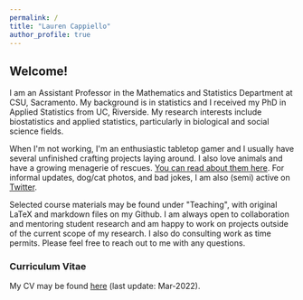 ```yaml
---
permalink: /
title: "Lauren Cappiello"
author_profile: true
---
```


## Welcome!

I am an Assistant Professor in the Mathematics and Statistics Department at CSU, Sacramento. My background is in statistics and I received my PhD in Applied Statistics from UC, Riverside. My research interests include biostatistics and applied statistics, particularly in biological and social science fields. 

When I'm not working, I'm an enthusiastic tabletop gamer and I usually have several unfinished crafting projects laying around. I also love animals and have a growing menagerie of rescues. <a href="https://lgpcappiello.github.io/Meet-the-Rescues/">You can read about them here</a>. For informal updates, dog/cat photos, and bad jokes, I am also (semi) active on <a href="https://twitter.com/lgpcappiello" target="_blank">Twitter</a>.

Selected course materials may be found under "Teaching", with original LaTeX and markdown files on my Github. I am always open to collaboration and mentoring student research and am happy to work on projects outside of the current scope of my research. I also do consulting work as time permits. Please feel free to reach out to me with any questions. 

### Curriculum Vitae
My CV may be found <a href="https://lgpcappiello.github.io/CappielloCV.pdf" target="_blank">here</a> (last update: Mar-2022).
